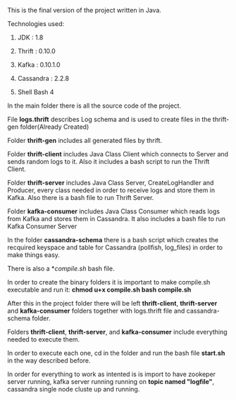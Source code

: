 This is the final version of the project written in Java.

Technologies used:

1. JDK : 1.8

2. Thrift : 0.10.0

3. Kafka : 0.10.1.0

4. Cassandra : 2.2.8

5. Shell Bash 4

In the main folder there is all the source code of the project. 

File **logs.thrift** describes Log schema and is used to create files in the thrift-gen folder(Already Created)

Folder **thrift-gen** includes all generated files by thrift.

Folder **thrift-client** includes Java Class Client which connects to Server and sends random logs to it. Also it includes a bash script to run the Thrift Client.

Folder **thrift-server** includes Java Class Server, CreateLogHandler and Producer, every class needed in order to receive logs and store them in Kafka. Also there is a bash file to run Thrift Server.

Folder **kafka-consumer** includes Java Class Consumer which reads logs from Kafka and stores them in Cassandra. It also includes a bash file to run Kafka Consumer Server

In the folder **cassandra-schema** there is a bash script which creates the recquired keyspace and table for Cassandra (pollfish, log_files) in order to make things easy.

There is also a **compile.sh* bash file.

In order to create the binary folders it is important to make compile.sh executable and run it:
**chmod u+x compile.sh
bash compile.sh**

After this in the project folder there will be left **thrift-client**, **thrift-server** and **kafka-consumer** folders together with logs.thrift file and cassandra-schema folder.

Folders **thrift-client**, **thrift-server**, and **kafka-consumer** include everything needed to execute them.

In order to execute each one, cd in the folder and run the bash file **start.sh** in the way described before.

In order for everything to work as intented is is import to have zookeper server running, kafka server running running on **topic named "logfile"**, cassandra single node cluste up and running.
